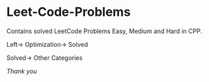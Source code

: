 # Leet-Code-Problems

Contains solved LeetCode Problems Easy, Medium and Hard in  CPP.

Left-> Optimization-> Solved

Solved-> Other Categories

*Thank you*
